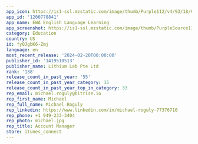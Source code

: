 ```yaml
---
app_icon: https://is1-ssl.mzstatic.com/image/thumb/Purple112/v4/93/18/98/93189807-17a3-292e-842c-fdf066b3349b/AppIcon-0-0-1x_U007epad-0-10-0-sRGB-0-0-85-220.png/1024x1024bb.png
app_id: '1200778841'
app_name: EWA English Language Learning
app_screenshot: https://is1-ssl.mzstatic.com/image/thumb/PurpleSource116/v4/7e/e3/61/7ee36187-9cdd-005a-801f-aefec76c26af/9a06165f-6cfc-45d4-aef8-e4b7920aecf3_1_-_D_U009aN_U0083N_U0080N_U0081N_U008b-5.png/1242x2688bb.png
category: Education
country: US
id: fyQJgbK6-Zmj
language: en
most_recent_release: '2024-02-20T00:00:00'
publisher_id: '1419510513'
publisher_name: Lithium Lab Pte Ltd
rank: '138'
release_count_in_past_year: '55'
release_count_in_past_year_category: 15
release_count_in_past_year_top_in_category: 33
rep_email: michael.roguly@bitrise.io
rep_first_name: Michael
rep_full_name: Michael Roguly
rep_linkedin: https://www.linkedin.com/in/michael-roguly-77376710
rep_phone: +1 949-233-3404
rep_photo: michael.jpg
rep_title: Account Manager
store: itunes_connect
---
```

